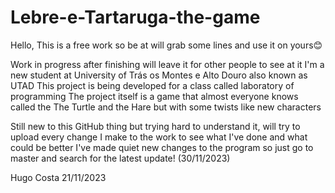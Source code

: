 # Lebre-e-Tartaruga-the-game

Hello,
This is a free work so be at will grab some lines and use it on yours😊

Work in progress after finishing will leave it for other people to see at it
I'm a new student at University of Trás os Montes e Alto Douro also known as UTAD
This project is being developed for a class called laboratory of programming
The project itself is a game that almost everyone knows called the The Turtle and the Hare but with some twists like new characters

Still new to this GitHub thing but trying hard to understand it, will try to upload every change I make to the work to see what I've done and what could be better
I've made quiet new changes to the program so just go to master and search for the latest update! (30/11/2023)




Hugo Costa 21/11/2023
